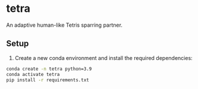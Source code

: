# tetra
An adaptive human-like Tetris sparring partner.

## Setup
1. Create a new conda environment and install the required dependencies:

```bash
conda create -n tetra python=3.9
conda activate tetra
pip install -r requirements.txt
```
